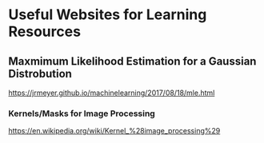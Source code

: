 # Useful Websites for Learning Resources

## Maxmimum Likelihood Estimation for a Gaussian Distrobution 

https://jrmeyer.github.io/machinelearning/2017/08/18/mle.html

### Kernels/Masks for Image Processing

https://en.wikipedia.org/wiki/Kernel_%28image_processing%29

